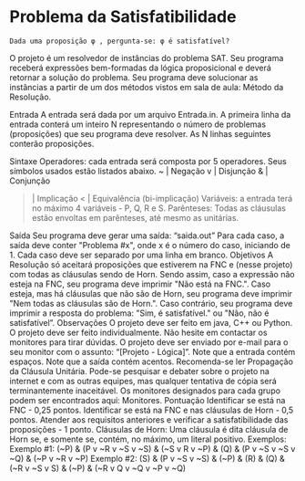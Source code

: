 # Problema da Satisfatibilidade
    Dada uma proposição φ , pergunta-se: φ é satisfatível?
O projeto é um resolvedor de instâncias do problema SAT. Seu programa receberá expressões bem-formadas da lógica proposicional e deverá retornar a solução do problema. Seu programa deve solucionar as instâncias a partir de um dos métodos vistos em sala de aula: Método da Resolução.

Entrada
A entrada será dada por um arquivo Entrada.in.
A primeira linha da entrada conterá um inteiro N representando o número de problemas (proposições) que seu programa deve resolver.
As N linhas seguintes conterão proposições.

Sintaxe
Operadores: cada entrada será composta por 5 operadores. Seus símbolos usados estão listados abaixo.
~ | Negação
v | Disjunção
& | Conjunção
> | Implicação
< | Equivalência (bi-implicação)
Variáveis: a entrada terá no máximo 4 variáveis - P, Q, R e S.
Parênteses:
Todas as cláusulas estão envoltas em parênteses, até mesmo as unitárias.

Saída
Seu programa deve gerar uma saída: “saida.out”
Para cada caso, a saída deve conter "Problema #x", onde x é o número do caso, iniciando de 1.
Cada caso deve ser separado por uma linha em branco.
Objetivos
A Resolução só aceitará proposições que estiverem na FNC e (nesse projeto) com todas as cláusulas sendo de Horn.
Sendo assim, caso a expressão não esteja na FNC, seu programa deve imprimir "Não está na FNC.".
Caso esteja, mas há cláusulas que não são de Horn, seu programa deve imprimir "Nem todas as cláusulas são de Horn.".
Caso contrário, seu programa deve imprimir a resposta do problema: "Sim, é satisfatível." ou "Não, não é satisfatível”.
Observações
O projeto deve ser feito em java, C++ ou Python.
O projeto deve ser feito individualmente.
Não hesite em contactar os monitores para tirar dúvidas.
O projeto deve ser enviado por e-mail para o seu monitor com o assunto:       “[Projeto - Lógica]”.
Note que a entrada contém espaços.
Note que a saída contém acentos.
Recomenda-se ler Propagação da Cláusula Unitária.
Pode-se pesquisar e debater sobre o projeto na internet e com as outras equipes, mas qualquer tentativa de cópia será terminantemente inaceitável.
Os monitores designados para cada grupo podem ser encontrados aqui: Monitores.
Pontuação
Identificar se está na FNC - 0,25 pontos.
Identificar se está na FNC e nas cláusulas de Horn - 0,5 pontos.
Atender aos requisitos anteriores e verificar a satisfatibilidade das proposições - 1 ponto.
Cláusulas de Horn:
Uma cláusula é dita cláusula de Horn se, e somente se, contém, no máximo, um literal positivo. Exemplos:
Exemplo #1:
(~P) & (P v ~R v ~S v ~S) & (~S v R v ~P) & (Q) & (P v ~S v ~S v ~Q) & (~P v ~R v ~P)
Exemplo #2:
(S) & (P v ~S v ~S) & (~P) & (R) & (Q) & (~R v ~S v S) & (~P) & (~R v Q v ~Q v ~P v ~Q)
